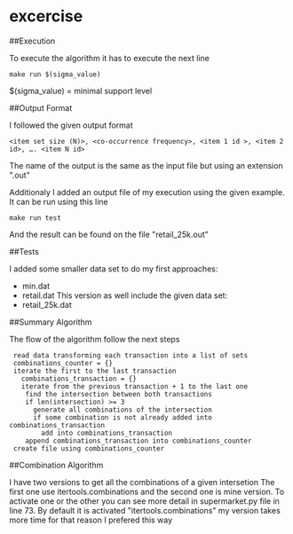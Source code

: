 # excercise

##Execution

To execute the algorithm it has to execute the next line

```
make run $(sigma_value)
```

$(sigma_value) = minimal support level


##Output Format

I followed the given output format
```
<item set size (N)>, <co-occurrence frequency>, <item 1 id >, <item 2 id>, …. <item N id>
```
The name of the output is the same as the input file but using an extension ".out"

Additionaly I added an output file of my execution using the given example.
It can be run using this line
```
make run test
```
And the result can be found on the file "retail_25k.out"


##Tests

I added some smaller data set to do my first approaches:
- min.dat
- retail.dat
This version as well include the given data set:
- retail_25k.dat


##Summary Algorithm

The flow of the algorithm follow the next steps
```
 read data transforming each transaction into a list of sets
 combinations_counter = {}
 iterate the first to the last transaction
   combinations_transaction = {}
   iterate from the previous transaction + 1 to the last one
    find the intersection between both transactions
    if len(intersection) >= 3
      generate all combinations of the intersection
      if some combination is not already added into combinations_transaction
        add into combinations_transaction
    append combinations_transaction into combinations_counter
 create file using combinations_counter
```

##Combination Algorithm

I have two versions to get all the combinations of a given intersetion
The first one use itertools.combinations and the second one is mine version.
To activate one or the other you can see more detail in supermarket.py file
in line 73.
By default it is activated "itertools.combinations" my version takes more time
for that reason I prefered this way
